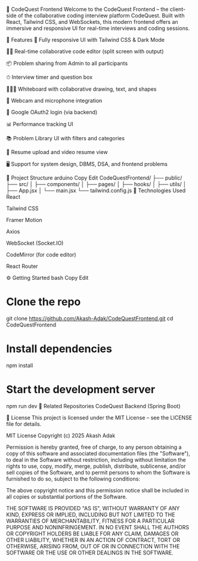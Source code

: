 🚀 CodeQuest Frontend
Welcome to the CodeQuest Frontend – the client-side of the collaborative coding interview platform CodeQuest. Built with React, Tailwind CSS, and WebSockets, this modern frontend offers an immersive and responsive UI for real-time interviews and coding sessions.

🎯 Features
🎨 Fully responsive UI with Tailwind CSS & Dark Mode

🧑‍💻 Real-time collaborative code editor (split screen with output)

📦 Problem sharing from Admin to all participants

⏱ Interview timer and question box

🧑‍🤝‍🧑 Whiteboard with collaborative drawing, text, and shapes

🎥 Webcam and microphone integration

🔐 Google OAuth2 login (via backend)

📊 Performance tracking UI

📚 Problem Library UI with filters and categories

📎 Resume upload and video resume view

🖥️ Support for system design, DBMS, DSA, and frontend problems

📂 Project Structure
arduino
Copy
Edit
CodeQuestFrontend/
├── public/
├── src/
│   ├── components/
│   ├── pages/
│   ├── hooks/
│   ├── utils/
│   ├── App.jsx
│   └── main.jsx
└── tailwind.config.js
🧪 Technologies Used
React

Tailwind CSS

Framer Motion

Axios

WebSocket (Socket.IO)

CodeMirror (for code editor)

React Router

⚙️ Getting Started
bash
Copy
Edit
# Clone the repo
git clone https://github.com/Akash-Adak/CodeQuestFrontend.git
cd CodeQuestFrontend

# Install dependencies
npm install

# Start the development server
npm run dev
🔗 Related Repositories
CodeQuest Backend (Spring Boot)

📄 License
This project is licensed under the MIT License – see the LICENSE file for details.

MIT License
Copyright (c) 2025 Akash Adak

Permission is hereby granted, free of charge, to any person obtaining a copy
of this software and associated documentation files (the "Software"), to deal
in the Software without restriction, including without limitation the rights
to use, copy, modify, merge, publish, distribute, sublicense, and/or sell
copies of the Software, and to permit persons to whom the Software is
furnished to do so, subject to the following conditions:

The above copyright notice and this permission notice shall be included in all
copies or substantial portions of the Software.

THE SOFTWARE IS PROVIDED "AS IS", WITHOUT WARRANTY OF ANY KIND, EXPRESS OR
IMPLIED, INCLUDING BUT NOT LIMITED TO THE WARRANTIES OF MERCHANTABILITY,
FITNESS FOR A PARTICULAR PURPOSE AND NONINFRINGEMENT. IN NO EVENT SHALL THE
AUTHORS OR COPYRIGHT HOLDERS BE LIABLE FOR ANY CLAIM, DAMAGES OR OTHER
LIABILITY, WHETHER IN AN ACTION OF CONTRACT, TORT OR OTHERWISE, ARISING FROM,
OUT OF OR IN CONNECTION WITH THE SOFTWARE OR THE USE OR OTHER DEALINGS IN THE
SOFTWARE.

